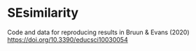 # SEsimilarity
Code and data for reproducing results in Bruun &amp; Evans (2020) https://doi.org/10.3390/educsci10030054 
